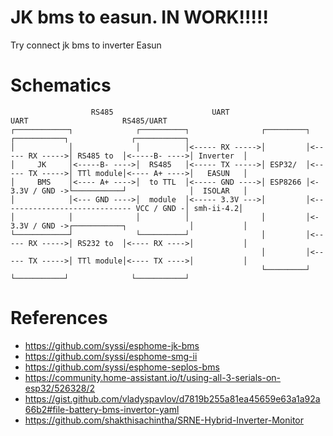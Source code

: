 # JK bms to easun. IN WORK!!!!!
Try connect jk bms to inverter Easun 

# Schematics
```
                  RS485                      UART                        UART                     RS485/UART
┌────────────┐              ┌──────────┐                ┌─────────┐                ┌───────────┐              ┌───────────┐
│            │              │          │<----- RX ----->│         │<----- RX ----->│ RS485 to  │<-----B- ---->│ Inverter  │
│     JK     │<-----B- ---->│  RS485   │<----- TX ----->│ ESP32/  │<----- TX ----->│ TTl module│<---- A+ ---->│   EASUN   │
│     BMS    │<---- A+ ---->│  to TTL  │<----- GND ---->│ ESP8266 │<- 3.3V / GND ->└───────────┘              │  ISOLAR   │
│            │<--- GND ---->│  module  │<----- 3.3V --->│         │<-- --------------------------- VCC / GND -│ smh-ii-4.2│
│            │              │          │                │         │<- 3.3V / GND ->┌───────────┐              │           │
└────────────┘              └──────────┘                │         │<----- RX ----->│ RS232 to  │<---- RX ---->│           │
                                                        │         │<----- TX ----->│ TTl module│<---- TX ---->│           │
                                                        └─────────┘                └───────────┘              └───────────┘
```

# References
* https://github.com/syssi/esphome-jk-bms
* https://github.com/syssi/esphome-smg-ii
* https://github.com/syssi/esphome-seplos-bms
* https://community.home-assistant.io/t/using-all-3-serials-on-esp32/526328/2
* https://gist.github.com/vladyspavlov/d7819b255a81ea45659e63a1a92a66b2#file-battery-bms-invertor-yaml
* https://github.com/shakthisachintha/SRNE-Hybrid-Inverter-Monitor
